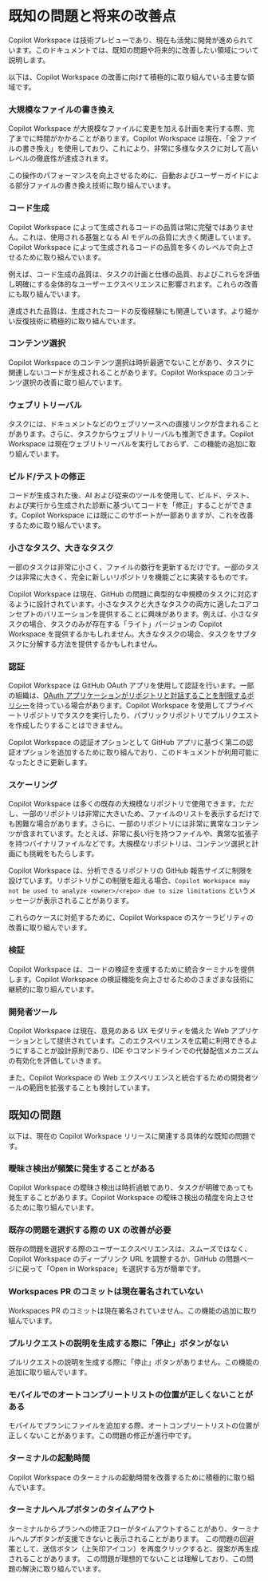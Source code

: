 # 既知の問題と将来の改善点

Copilot Workspace は技術プレビューであり、現在も活発に開発が進められています。このドキュメントでは、既知の問題や将来的に改善したい領域について説明します。

以下は、Copilot Workspace の改善に向けて積極的に取り組んでいる主要な領域です。

### 大規模なファイルの書き換え

Copilot Workspace が大規模なファイルに変更を加える計画を実行する際、完了までに時間がかかることがあります。Copilot Workspace は現在、「全ファイルの書き換え」を使用しており、これにより、非常に多様なタスクに対して高いレベルの徹底性が達成されます。

この操作のパフォーマンスを向上させるために、自動およびユーザーガイドによる部分ファイルの書き換え技術に取り組んでいます。

### コード生成

Copilot Workspace によって生成されるコードの品質は常に完璧ではありません。これは、使用される基盤となる AI モデルの品質に大きく関連しています。Copilot Workspace によって生成されるコードの品質を多くのレベルで向上させるために取り組んでいます。

例えば、コード生成の品質は、タスクの計画と仕様の品質、およびこれらを評価し明確にする全体的なユーザーエクスペリエンスに影響されます。これらの改善にも取り組んでいます。

達成された品質は、生成されたコードの反復経験にも関連しています。より細かい反復技術に積極的に取り組んでいます。

### コンテンツ選択

Copilot Workspace のコンテンツ選択は時折最適でないことがあり、タスクに関連しないコードが生成されることがあります。Copilot Workspace のコンテンツ選択の改善に取り組んでいます。

### ウェブリトリーバル

タスクには、ドキュメントなどのウェブリソースへの直接リンクが含まれることがあります。さらに、タスクからウェブリトリーバルも推測できます。Copilot Workspace は現在ウェブリトリーバルを実行しておらず、この機能の追加に取り組んでいます。

### ビルド/テストの修正

コードが生成された後、AI および従来のツールを使用して、ビルド、テスト、および実行から生成された診断に基づいてコードを「修正」することができます。Copilot Workspace には既にこのサポートが一部ありますが、これを改善するために取り組んでいます。

### 小さなタスク、大きなタスク

一部のタスクは非常に小さく、ファイルの数行を更新するだけです。一部のタスクは非常に大きく、完全に新しいリポジトリを機能ごとに実装するものです。

Copilot Workspace は現在、GitHub の問題に典型的な中規模のタスクに対応するように設計されています。小さなタスクと大きなタスクの両方に適したコアコンセプトのバリエーションを提供することに興味があります。例えば、小さなタスクの場合、タスクのみが存在する「ライト」バージョンの Copilot Workspace を提供するかもしれません。大きなタスクの場合、タスクをサブタスクに分解する方法を提供するかもしれません。

### 認証

Copilot Workspace は GitHub OAuth アプリを使用して認証を行います。一部の組織は、[OAuth アプリケーションがリポジトリと対話することを制限するポリシー](https://docs.github.com/en/organizations/managing-oauth-access-to-your-organizations-data/about-oauth-app-access-restrictions)を持っている場合があります。Copilot Workspace を使用してプライベートリポジトリでタスクを実行したり、パブリックリポジトリでプルリクエストを作成したりすることはできません。

Copilot Workspace の認証オプションとして GitHub アプリに基づく第二の認証オプションを追加するために取り組んでおり、このドキュメントが利用可能になったときに更新します。

### スケーリング

Copilot Workspace は多くの既存の大規模なリポジトリで使用できます。ただし、一部のリポジトリは非常に大きいため、ファイルのリストを表示するだけでも困難な場合があります。さらに、一部のリポジトリには非常に異常なコンテンツが含まれています。たとえば、非常に長い行を持つファイルや、異常な拡張子を持つバイナリファイルなどです。大規模なリポジトリは、コンテンツ選択と計画にも挑戦をもたらします。

Copilot Workspace は、分析できるリポジトリの GitHub 報告サイズに制限を設けています。リポジトリがこの制限を超える場合、`Copilot Workspace may not be used to analyze <owner>/<repo> due to size limitations` というメッセージが表示されることがあります。

これらのケースに対処するために、Copilot Workspace のスケーラビリティの改善に取り組んでいます。

### 検証

Copilot Workspace は、コードの検証を支援するために統合ターミナルを提供します。Copilot Workspace の検証機能を向上させるためのさまざまな技術に継続的に取り組んでいます。

### 開発者ツール

Copilot Workspace は現在、意見のある UX モダリティを備えた Web アプリケーションとして提供されています。このエクスペリエンスを広範に利用できるようにすることが設計原則であり、IDE やコマンドラインでの代替配信メカニズムの有効化を評価していきます。

また、Copilot Workspace の Web エクスペリエンスと統合するための開発者ツールの範囲を拡張することも検討しています。

## 既知の問題

以下は、現在の Copilot Workspace リリースに関連する具体的な既知の問題です。

### 曖昧さ検出が頻繁に発生することがある

Copilot Workspace の曖昧さ検出は時折過敏であり、タスクが明確であっても発生することがあります。Copilot Workspace の曖昧さ検出の精度を向上させるために取り組んでいます。

### 既存の問題を選択する際の UX の改善が必要

既存の問題を選択する際のユーザーエクスペリエンスは、スムーズではなく、Copilot Workspace のディープリンク URL を調整するか、GitHub の問題ページに戻って「Open in Workspace」を選択する方が簡単です。

### Workspaces PR のコミットは現在署名されていない

Workspaces PR のコミットは現在署名されていません。この機能の追加に取り組んでいます。

### プルリクエストの説明を生成する際に「停止」ボタンがない

プルリクエストの説明を生成する際に「停止」ボタンがありません。この機能の追加に取り組んでいます。

### モバイルでのオートコンプリートリストの位置が正しくないことがある

モバイルでプランにファイルを追加する際、オートコンプリートリストの位置が正しくないことがあります。この問題の修正が進行中です。

### ターミナルの起動時間

Copilot Workspace のターミナルの起動時間を改善するために積極的に取り組んでいます。

### ターミナルヘルプボタンのタイムアウト

ターミナルからプランへの修正フローがタイムアウトすることがあり、ターミナルヘルプボタンが支援できないと表示されることがあります。
この問題の回避策として、送信ボタン（上矢印アイコン）を再度クリックすると、提案が再生成されることがあります。
この問題が理想的でないことは理解しており、この問題の解決に取り組んでいます。
